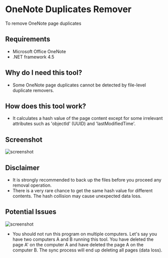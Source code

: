 OneNote Duplicates Remover
==========================
To remove OneNote page duplicates

Requirements
------------
* Microsoft Office OneNote
* .NET framework 4.5

Why do I need this tool?
------------------------
* Some OneNote page duplicates cannot be detected by file-level duplicate removers.

How does this tool work?
------------------------
* It calculates a hash value of the page content except for some irrelevant attributes such as 'objectId' (UUID) and 'lastModifiedTime'.

Screenshot
----------
![screenshot](https://raw.githubusercontent.com/relue2718/onenote-duplicates-remover/master/screenshot/1.png)

Disclaimer
----------
* It is strongly recommended to back up the files before you proceed any removal operation.
* There is a very rare chance to get the same hash value for different contents. The hash collision may cause unexpected data loss.

Potential Issues
----------------
![screenshot](https://raw.githubusercontent.com/relue2718/onenote-duplicates-remover/master/screenshot/2.png)

* You should not run this program on multiple computers. Let's say you have two computers A and B running this tool. You have deleted the page A' on the computer A and have deleted the page A on the computer B. The sync process will end up deleting all pages (data loss).


